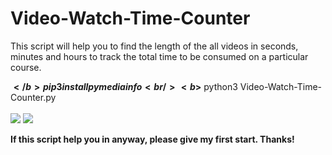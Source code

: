 # Video-Watch-Time-Counter
This script will help you to find the length of the all videos in seconds, minutes and hours to track the total time to be consumed on a particular course.

<b>$</b> pip3 install pymediainfo<br/>
<b>$</b> python3 Video-Watch-Time-Counter.py<br/><br/>
<img src="https://i.ibb.co/3RKrcm9/command.png"/>
<img src="https://i.ibb.co/t8cPrDd/result.png" />

<b>If this script help you in anyway, please give my first start. Thanks!</b>
